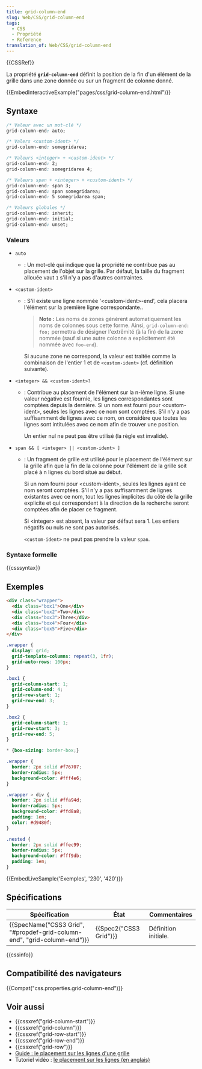 ```yaml
---
title: grid-column-end
slug: Web/CSS/grid-column-end
tags:
  - CSS
  - Propriété
  - Reference
translation_of: Web/CSS/grid-column-end
---
```

{{CSSRef}}

La propriété **`grid-column-end`** définit la position de la fin d'un élément de la grille dans une zone donnée ou sur un fragment de colonne donné.

{{EmbedInteractiveExample("pages/css/grid-column-end.html")}}

## Syntaxe

```css
/* Valeur avec un mot-clé */
grid-column-end: auto;

/* Valers <custom-ident> */
grid-column-end: somegridarea;

/* Valeurs <integer> + <custom-ident> */
grid-column-end: 2;
grid-column-end: somegridarea 4;

/* Valeurs span + <integer> + <custom-ident> */
grid-column-end: span 3;
grid-column-end: span somegridarea;
grid-column-end: 5 somegridarea span;

/* Valeurs globales */
grid-column-end: inherit;
grid-column-end: initial;
grid-column-end: unset;
```

### Valeurs

- `auto`
  - : Un mot-clé qui indique que la propriété ne contribue pas au placement de l'objet sur la grille. Par défaut, la taille du fragment allouée vaut `1` s'il n'y a pas d'autres contraintes.
- `<custom-ident>`

  - : S'il existe une ligne nommée '\<custom-ident>-end', cela placera l'élément sur la première ligne correspondante..

    > **Note :** Les noms de zones génèrent automatiquement les noms de colonnes sous cette forme. Ainsi, `grid-column-end: foo;` permettra de désigner l'extrêmité (à la fin) de la zone nommée (sauf si une autre colonne a explicitement été nommée avec `foo-end`).

    Si aucune zone ne correspond, la valeur est traitée comme la combinaison de l'entier 1 et de `<custom-ident>` (cf. définition suivante).

- `<integer> && <custom-ident>?`

  - : Contribue au placement de l'élément sur la n-ième ligne. Si une valeur négative est fournie, les lignes correspondantes sont comptées depuis la dernière. Si un nom est fourni pour \<custom-ident>, seules les lignes avec ce nom sont comptées. S'il n'y a pas suffisamment de lignes avec ce nom, on considère que toutes les lignes sont intitulées avec ce nom afin de trouver une position.

    Un entier nul ne peut pas être utilisé (la règle est invalide).

- `span && [ <integer> || <custom-ident> ]`

  - : Un fragment de grille est utilisé pour le placement de l'élément sur la grille afin que la fin de la colonne pour l'élément de la grille soit placé à n lignes du bord situé au début.

    Si un nom fourni pour \<custom-ident>, seules les lignes ayant ce nom seront comptées. S'il n'y a pas suffisamment de lignes existantes avec ce nom, tout les lignes implicites du côté de la grille explicite et qui correspondent à la direction de la recherche seront comptées afin de placer ce fragment.

    Si \<integer> est absent, la valeur par défaut sera 1. Les entiers négatifs ou nuls ne sont pas autorisés.

    `<custom-ident>` ne peut pas prendre la valeur `span`.

### Syntaxe formelle

{{csssyntax}}

## Exemples

```html
<div class="wrapper">
  <div class="box1">One</div>
  <div class="box2">Two</div>
  <div class="box3">Three</div>
  <div class="box4">Four</div>
  <div class="box5">Five</div>
</div>
```

```css
.wrapper {
  display: grid;
  grid-template-columns: repeat(3, 1fr);
  grid-auto-rows: 100px;
}

.box1 {
  grid-column-start: 1;
  grid-column-end: 4;
  grid-row-start: 1;
  grid-row-end: 3;
}

.box2 {
  grid-column-start: 1;
  grid-row-start: 3;
  grid-row-end: 5;
}
```

```css hidden
* {box-sizing: border-box;}

.wrapper {
  border: 2px solid #f76707;
  border-radius: 5px;
  background-color: #fff4e6;
}

.wrapper > div {
  border: 2px solid #ffa94d;
  border-radius: 5px;
  background-color: #ffd8a8;
  padding: 1em;
  color: #d9480f;
}

.nested {
  border: 2px solid #ffec99;
  border-radius: 5px;
  background-color: #fff9db;
  padding: 1em;
}
```

{{EmbedLiveSample('Exemples', '230', '420')}}

## Spécifications

| Spécification                                                                                    | État                         | Commentaires         |
| ------------------------------------------------------------------------------------------------ | ---------------------------- | -------------------- |
| {{SpecName("CSS3 Grid", "#propdef-grid-column-end", "grid-column-end")}} | {{Spec2("CSS3 Grid")}} | Définition initiale. |

{{cssinfo}}

## Compatibilité des navigateurs

{{Compat("css.properties.grid-column-end")}}

## Voir aussi

- {{cssxref("grid-column-start")}}
- {{cssxref("grid-column")}}
- {{cssxref("grid-row-start")}}
- {{cssxref("grid-row-end")}}
- {{cssxref("grid-row")}}
- [Guide : le placement sur les lignes d'une grille](/fr/docs/Web/CSS/CSS_Grid_Layout/Line-based_Placement_with_CSS_Grid)
- Tutoriel vidéo : [le placement sur les lignes (en anglais)](https://gridbyexample.com/video/series-line-based-placement/)
